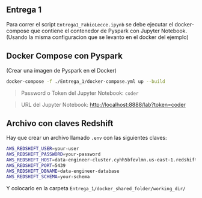 ## Entrega 1

Para correr el script `Entrega1_FabioLecce.ipynb` se debe ejecutar el docker-compose que contiene el contenedor de Pyspark con Jupyter Notebook.
(Usando la misma configuracion que se levanto en el docker del ejemplo)

## Docker Compose con Pyspark
(Crear una imagen de Pyspark en el Docker)
```bash
docker-compose -f ./Entrega_1/docker-compose.yml up --build
```

> Password o Token del Jupyter Notebook: `coder`

> URL del Jupyter Notebook: [http://localhost:8888/lab?token=coder](http://localhost:8888/lab?token=coder)

## Archivo con claves Redshift

Hay que crear un archivo llamado `.env` con las siguientes claves:

```bash
AWS_REDSHIFT_USER=your-user
AWS_REDSHIFT_PASSWORD=your-password
AWS_REDSHIFT_HOST=data-engineer-cluster.cyhh5bfevlmn.us-east-1.redshift.amazonaws.com
AWS_REDSHIFT_PORT=5439
AWS_REDSHIFT_DBNAME=data-engineer-database
AWS_REDSHIFT_SCHEMA=your-schema
```

Y colocarlo en la carpeta `Entrega_1/docker_shared_folder/working_dir/`